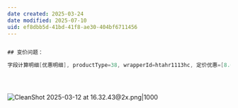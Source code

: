 ```yaml
---
date created: 2025-03-24
date modified: 2025-07-10
uid: ef8dbb5d-41bd-41f8-ae30-404bf6711456
---
```

```Java

## 变价问题：

字段计算明细[优惠明细], productType=38, wrapperId=htahr1113hc, 定价优惠=[8.00] 大于 实际总佣金=[6.00], 发生了变价, 在B页不展示定价优惠; order卖价: [60.00], order底价：[54.00], wrapper划线价: [60.00], wrapper底价：[54.00]





```

![CleanShot 2025-03-12 at 16.32.43@2x.png|1000](https://imagehosting4picgo.oss-cn-beijing.aliyuncs.com/imagehosting/fix-dir%2Fmedia%2Fmedia_xTYhGkDE08%2F2025%2F03%2F12%2F16-32-56-f91295af6847a83669d210765dc980c6-CleanShot%202025-03-12%20at%2016.32.43-2x-97443c.png)
